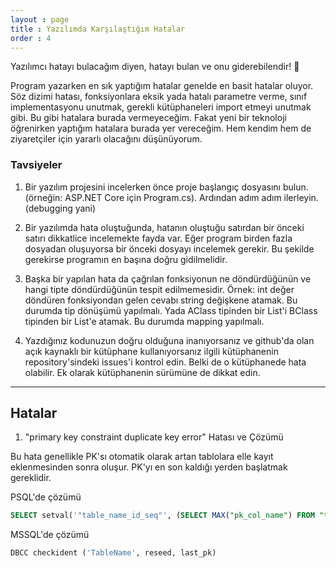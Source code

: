 ```yaml
---
layout : page
title : Yazılımda Karşılaştığım Hatalar
order : 4
---
```


<p class="message">
Yazılımcı hatayı bulacağım diyen, hatayı bulan ve onu giderebilendir! 🤯
</p>
Program yazarken en sık yaptığım hatalar genelde en basit hatalar oluyor. Söz dizimi hatası, fonksiyonlara eksik yada hatalı parametre verme, sınıf implementasyonu unutmak, gerekli kütüphaneleri import etmeyi unutmak gibi. Bu gibi hatalara burada vermeyeceğim. Fakat yeni bir teknoloji öğrenirken yaptığım hatalara burada yer vereceğim. Hem kendim hem de ziyaretçiler için yararlı olacağını düşünüyorum.

### Tavsiyeler
1. Bir yazılım projesini incelerken önce proje başlangıç dosyasını bulun. (örneğin: ASP.NET Core için Program.cs). Ardından adım adım ilerleyin. (debugging yani)

2. Bir yazılımda hata oluştuğunda, hatanın oluştuğu satırdan bir önceki satırı dikkatlice incelemekte fayda var. Eğer program birden fazla dosyadan oluşuyorsa bir önceki dosyayı incelemek gerekir. Bu şekilde gerekirse programın en başına doğru gidilmelidir.

3. Başka bir yapılan hata da çağrılan fonksiyonun ne döndürdüğünün ve hangi tipte döndürdüğünün tespit edilmemesidir. Örnek: int değer döndüren fonksiyondan gelen cevabı string değişkene atamak. Bu durumda tip dönüşümü yapılmalı. Yada AClass tipinden bir List'i BClass tipinden bir List'e atamak. Bu durumda mapping yapılmalı.

4. Yazdığınız kodunuzun doğru olduğuna inanıyorsanız ve github'da olan açık kaynaklı bir kütüphane kullanıyorsanız ilgili kütüphanenin repository'sindeki issues'i kontrol edin. Belki de o kütüphanede hata olabilir. Ek olarak kütüphanenin sürümüne de dikkat edin.

---

## Hatalar

1. "primary key constraint duplicate key error" Hatası ve Çözümü

Bu hata genellikle PK'sı otomatik olarak artan tablolara elle kayıt eklenmesinden sonra oluşur.
PK'yı en son kaldığı yerden başlatmak gereklidir.


PSQL'de çözümü

```sql
SELECT setval('"table_name_id_seq"', (SELECT MAX("pk_col_name") FROM "table_name"));
```

MSSQL'de çözümü

```sql
DBCC checkident ('TableName', reseed, last_pk)
```

